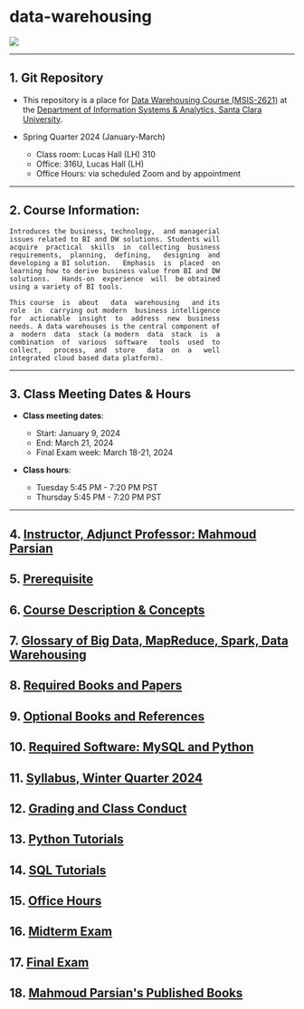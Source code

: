# data-warehousing


![](./data_warehouse_image.png)

---------

## 1. Git Repository

* This repository is a place for [Data Warehousing 
  Course (MSIS-2621)](https://www.scu.edu/business/graduate-degrees/ms-programs/ms-information-systems/curriculum/)
  at the [Department of Information Systems & Analytics, Santa Clara University](https://www.scu.edu/business/isa/).
   

* Spring Quarter 2024 (January-March)
	* Class room: Lucas Hall (LH) 310
	* Office: 316U, Lucas Hall (LH)
	* Office Hours: via scheduled Zoom and by appointment

---------

## 2. Course Information: 

	Introduces the business, technology,  and managerial 
	issues related to BI and DW solutions. Students will 
	acquire  practical  skills  in  collecting  business 
	requirements,  planning,  defining,   designing  and 
	developing a BI solution.   Emphasis  is  placed  on 
	learning how to derive business value from BI and DW 
	solutions.   Hands-on  experience  will  be obtained 
	using a variety of BI tools. 

	This course  is  about   data  warehousing   and its 
	role  in  carrying out modern  business intelligence 
	for  actionable  insight  to  address  new  business 
	needs. A data warehouses is the central component of 
	a  modern  data  stack (a modern  data  stack  is  a 
	combination  of  various  software   tools  used  to 
	collect,   process,  and  store   data  on  a   well 
	integrated cloud based data platform). 

----------

## 3. Class Meeting Dates & Hours

* **Class meeting dates**: 
	* Start: January 9, 2024
	* End: March 21, 2024
	* Final Exam week: March 18-21, 2024

* **Class hours**:  
	* Tuesday 5:45 PM - 7:20 PM PST
	* Thursday 5:45 PM - 7:20 PM PST

-----------

## 4.  [Instructor, Adjunct Professor: Mahmoud Parsian](https://www.scu.edu/business/isa/faculty/parsian/)

## 5.  [Prerequisite](./webdocs/docs/prerequisite.md)

## 6.  [Course Description & Concepts](./webdocs/docs/course_description.md)

## 7.  [Glossary of Big Data, MapReduce, Spark, Data Warehousing](https://github.com/mahmoudparsian/big-data-mapreduce-course/blob/master/slides/glossary/README.md)

## 8.  [Required Books and Papers](./webdocs/docs/required_books.md)

## 9.  [Optional Books and References](./webdocs/docs/optional_books.md)

## 10. [Required Software: MySQL and Python](./webdocs/docs/required_software.md)

## 11. [Syllabus, Winter Quarter 2024](./syllabus/2024-Winter-Quarter/README.md)

## 12. [Grading and Class Conduct](./webdocs/docs/grading_and_class_conduct.md)

## 13. [Python Tutorials](./webdocs/docs/python_tutorials.md)

## 14. [SQL Tutorials](./webdocs/docs/sql_tutorials.md)

## 15. [Office Hours](./webdocs/docs/office_hours.md)

## 16. [Midterm Exam](./webdocs/docs/midterm_exam.md)

## 17. [Final Exam](./webdocs/docs/final_exam.md)

## 18. [Mahmoud Parsian's Published Books](./webdocs/docs/mahmoud_parsian_books.md)

